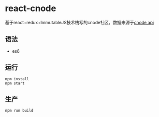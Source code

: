 # react-cnode
基于react+redux+ImmutableJS技术栈写的cnode社区，数据来源于[cnode api](http://cnodejs.org/api)


## 语法
- es6

## 运行
    npm install
    npm start

## 生产
    npm run build
